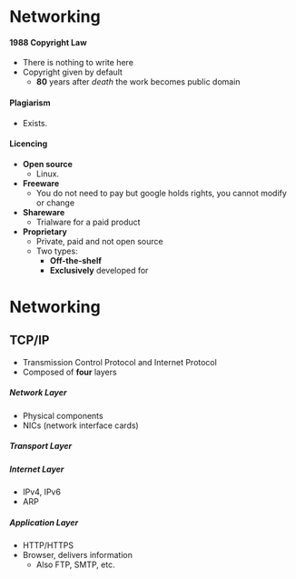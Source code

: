 # Networking
#### 1988 Copyright Law
- There is nothing to write here
- Copyright given by default
	- **80** years after *death* the work becomes public domain

#### Plagiarism
- Exists.

#### Licencing
- **Open source**
	- Linux.
- **Freeware**
	- You do not need to pay but google holds rights, you cannot modify or change 
- **Shareware**
	- Trialware for a paid product
- **Proprietary**
	- Private, paid and not open source
	- Two types:
		- **Off-the-shelf**
		- **Exclusively** developed for 

# Networking
## TCP/IP
- Transmission Control Protocol and Internet Protocol
- Composed of **four** layers

##### Network Layer
- Physical components
- NICs (network interface cards)

##### Transport Layer

##### Internet Layer
- IPv4, IPv6
- ARP

##### Application Layer
- HTTP/HTTPS
- Browser, delivers information
	- Also FTP, SMTP, etc.